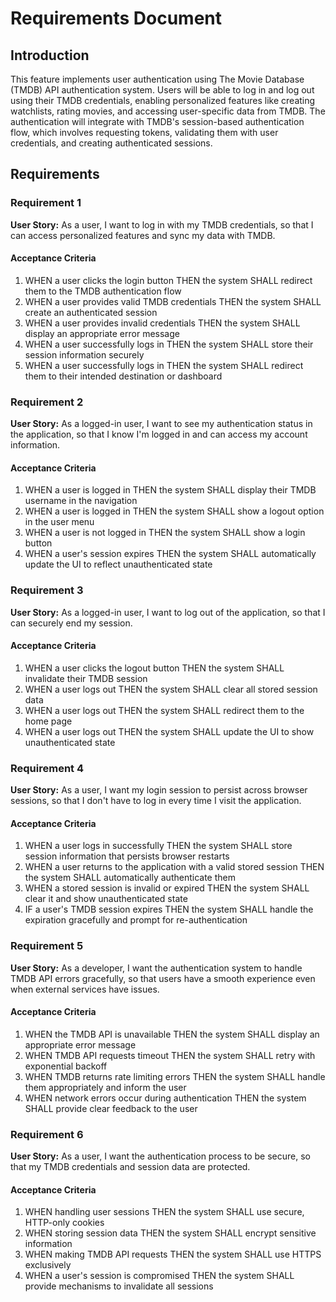 # Requirements Document

## Introduction

This feature implements user authentication using The Movie Database (TMDB) API authentication system. Users will be able to log in and log out using their TMDB credentials, enabling personalized features like creating watchlists, rating movies, and accessing user-specific data from TMDB. The authentication will integrate with TMDB's session-based authentication flow, which involves requesting tokens, validating them with user credentials, and creating authenticated sessions.

## Requirements

### Requirement 1

**User Story:** As a user, I want to log in with my TMDB credentials, so that I can access personalized features and sync my data with TMDB.

#### Acceptance Criteria

1. WHEN a user clicks the login button THEN the system SHALL redirect them to the TMDB authentication flow
2. WHEN a user provides valid TMDB credentials THEN the system SHALL create an authenticated session
3. WHEN a user provides invalid credentials THEN the system SHALL display an appropriate error message
4. WHEN a user successfully logs in THEN the system SHALL store their session information securely
5. WHEN a user successfully logs in THEN the system SHALL redirect them to their intended destination or dashboard

### Requirement 2

**User Story:** As a logged-in user, I want to see my authentication status in the application, so that I know I'm logged in and can access my account information.

#### Acceptance Criteria

1. WHEN a user is logged in THEN the system SHALL display their TMDB username in the navigation
2. WHEN a user is logged in THEN the system SHALL show a logout option in the user menu
3. WHEN a user is not logged in THEN the system SHALL show a login button
4. WHEN a user's session expires THEN the system SHALL automatically update the UI to reflect unauthenticated state

### Requirement 3

**User Story:** As a logged-in user, I want to log out of the application, so that I can securely end my session.

#### Acceptance Criteria

1. WHEN a user clicks the logout button THEN the system SHALL invalidate their TMDB session
2. WHEN a user logs out THEN the system SHALL clear all stored session data
3. WHEN a user logs out THEN the system SHALL redirect them to the home page
4. WHEN a user logs out THEN the system SHALL update the UI to show unauthenticated state

### Requirement 4

**User Story:** As a user, I want my login session to persist across browser sessions, so that I don't have to log in every time I visit the application.

#### Acceptance Criteria

1. WHEN a user logs in successfully THEN the system SHALL store session information that persists browser restarts
2. WHEN a user returns to the application with a valid stored session THEN the system SHALL automatically authenticate them
3. WHEN a stored session is invalid or expired THEN the system SHALL clear it and show unauthenticated state
4. IF a user's TMDB session expires THEN the system SHALL handle the expiration gracefully and prompt for re-authentication

### Requirement 5

**User Story:** As a developer, I want the authentication system to handle TMDB API errors gracefully, so that users have a smooth experience even when external services have issues.

#### Acceptance Criteria

1. WHEN the TMDB API is unavailable THEN the system SHALL display an appropriate error message
2. WHEN TMDB API requests timeout THEN the system SHALL retry with exponential backoff
3. WHEN TMDB returns rate limiting errors THEN the system SHALL handle them appropriately and inform the user
4. WHEN network errors occur during authentication THEN the system SHALL provide clear feedback to the user

### Requirement 6

**User Story:** As a user, I want the authentication process to be secure, so that my TMDB credentials and session data are protected.

#### Acceptance Criteria

1. WHEN handling user sessions THEN the system SHALL use secure, HTTP-only cookies
2. WHEN storing session data THEN the system SHALL encrypt sensitive information
3. WHEN making TMDB API requests THEN the system SHALL use HTTPS exclusively
4. WHEN a user's session is compromised THEN the system SHALL provide mechanisms to invalidate all sessions